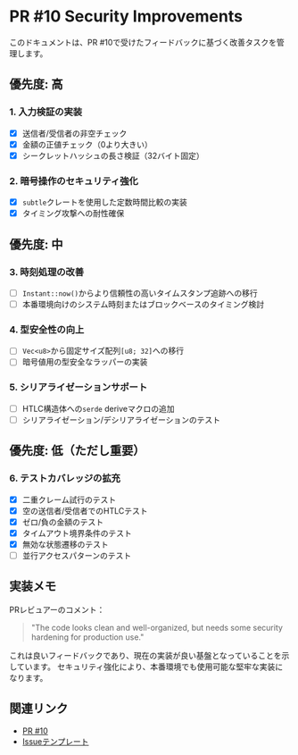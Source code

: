 # PR #10 Security Improvements

このドキュメントは、PR #10で受けたフィードバックに基づく改善タスクを管理します。

## 優先度: 高

### 1. 入力検証の実装
- [x] 送信者/受信者の非空チェック
- [x] 金額の正値チェック（0より大きい）
- [x] シークレットハッシュの長さ検証（32バイト固定）

### 2. 暗号操作のセキュリティ強化
- [x] `subtle`クレートを使用した定数時間比較の実装
- [x] タイミング攻撃への耐性確保

## 優先度: 中

### 3. 時刻処理の改善
- [ ] `Instant::now()`からより信頼性の高いタイムスタンプ追跡への移行
- [ ] 本番環境向けのシステム時刻またはブロックベースのタイミング検討

### 4. 型安全性の向上
- [ ] `Vec<u8>`から固定サイズ配列`[u8; 32]`への移行
- [ ] 暗号値用の型安全なラッパーの実装

### 5. シリアライゼーションサポート
- [ ] HTLC構造体への`serde` deriveマクロの追加
- [ ] シリアライゼーション/デシリアライゼーションのテスト

## 優先度: 低（ただし重要）

### 6. テストカバレッジの拡充
- [x] 二重クレーム試行のテスト
- [x] 空の送信者/受信者でのHTLCテスト
- [x] ゼロ/負の金額のテスト
- [x] タイムアウト境界条件のテスト
- [x] 無効な状態遷移のテスト
- [ ] 並行アクセスパターンのテスト

## 実装メモ

PRレビュアーのコメント：
> "The code looks clean and well-organized, but needs some security hardening for production use."

これは良いフィードバックであり、現在の実装が良い基盤となっていることを示しています。
セキュリティ強化により、本番環境でも使用可能な堅牢な実装になります。

## 関連リンク
- [PR #10](https://github.com/susumutomita/UniteDefi/pull/10)
- [Issueテンプレート](.github/ISSUE_TEMPLATE/security-improvements.md)